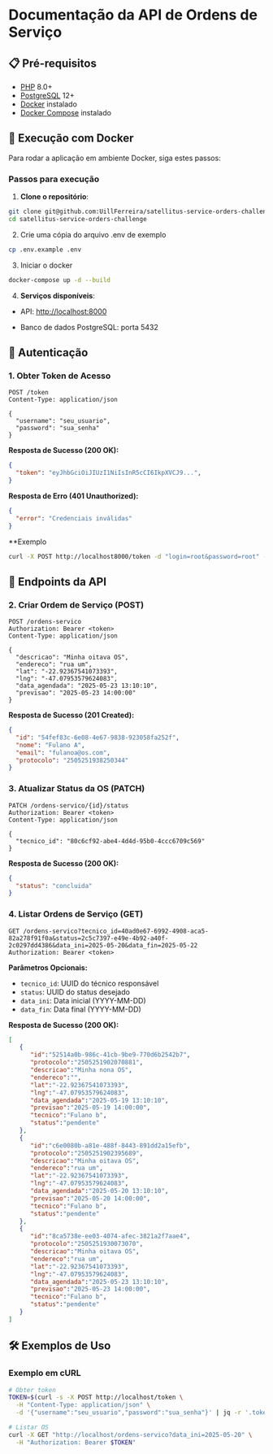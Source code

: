 
# Documentação da API de Ordens de Serviço

## 📋 Pré-requisitos
- [PHP](https://www.php.net/) 8.0+
- [PostgreSQL](https://www.postgresql.org/) 12+
- [Docker](https://docs.docker.com/get-docker/) instalado
-  [Docker Compose](https://docs.docker.com/compose/install/) instalado

## 🐳 Execução com Docker

Para rodar a aplicação em ambiente Docker, siga estes passos:

### Passos para execução

1. **Clone o repositório**:
```bash
git clone git@github.com:UillFerreira/satellitus-service-orders-challenge.git
cd satellitus-service-orders-challenge
```

2. Crie uma cópia do arquivo .env de exemplo
```bash
cp .env.example .env
```
3. Iniciar o docker
```bash
docker-compose up -d --build
```
4.  **Serviços disponíveis**:
    

-   API:  [http://localhost:8000](http://localhost:8000/)
    
-   Banco de dados PostgreSQL: porta 5432
    

## 🔐 Autenticação

### 1. Obter Token de Acesso
```http
POST /token
Content-Type: application/json

{
  "username": "seu_usuario",
  "password": "sua_senha"
}
```

**Resposta de Sucesso (200 OK):**
```json
{
  "token": "eyJhbGciOiJIUzI1NiIsInR5cCI6IkpXVCJ9...",
}
```

**Resposta de Erro (401 Unauthorized):**
```json
{
  "error": "Credenciais inválidas"
}
```
**Exemplo
```bash
curl -X POST http://localhost8000/token -d "login=root&password=root" -H "Content-Type: application/x-www-form-urlencoded"

```

## 📡 Endpoints da API

### 2. Criar Ordem de Serviço (POST)
```http
POST /ordens-servico
Authorization: Bearer <token>
Content-Type: application/json

{
  "descricao": "Minha oitava OS",
  "endereco": "rua um",
  "lat": "-22.92367541073393",
  "lng": "-47.07953579624083",
  "data_agendada": "2025-05-23 13:10:10",
  "previsao": "2025-05-23 14:00:00"
}
```

**Resposta de Sucesso (201 Created):**
```json
{
  "id": "54fef83c-6e08-4e67-9838-923058fa252f",
  "nome": "Fulano A",
  "email": "fulanoa@os.com",
  "protocolo": "2505251938250344"
}
```

### 3. Atualizar Status da OS (PATCH)
```http
PATCH /ordens-servico/{id}/status
Authorization: Bearer <token>
Content-Type: application/json

{
  "tecnico_id": "80c6cf92-abe4-4d4d-95b0-4ccc6709c569"
}
```

**Resposta de Sucesso (200 OK):**
```json
{
  "status": "concluida"
}
```

### 4. Listar Ordens de Serviço (GET)
```http
GET /ordens-servico?tecnico_id=40ad0e67-6992-4908-aca5-82a278f91f0a&status=2c5c7397-e49e-4b92-a40f-2c0297dd4386&data_ini=2025-05-20&data_fin=2025-05-22
Authorization: Bearer <token>
```

**Parâmetros Opcionais:**
- `tecnico_id`: UUID do técnico responsável
- `status`: UUID do status desejado
- `data_ini`: Data inicial (YYYY-MM-DD)
- `data_fin`: Data final (YYYY-MM-DD)

**Resposta de Sucesso (200 OK):**
```json
[
   {
      "id":"52514a0b-986c-41cb-9be9-770d6b2542b7",
      "protocolo":"2505251902070881",
      "descricao":"Minha nona OS",
      "endereco":"",
      "lat":"-22.92367541073393",
      "lng":"-47.07953579624083",
      "data_agendada":"2025-05-19 13:10:10",
      "previsao":"2025-05-19 14:00:00",
      "tecnico":"Fulano b",
      "status":"pendente"
   },
   {
      "id":"c6e0080b-a81e-488f-8443-891dd2a15efb",
      "protocolo":"2505251902395689",
      "descricao":"Minha oitava OS",
      "endereco":"rua um",
      "lat":"-22.92367541073393",
      "lng":"-47.07953579624083",
      "data_agendada":"2025-05-20 13:10:10",
      "previsao":"2025-05-20 14:00:00",
      "tecnico":"Fulano b",
      "status":"pendente"
   },
   {
      "id":"8ca5738e-ee03-4074-afec-3821a2f7aae4",
      "protocolo":"2505251930073070",
      "descricao":"Minha oitava OS",
      "endereco":"rua um",
      "lat":"-22.92367541073393",
      "lng":"-47.07953579624083",
      "data_agendada":"2025-05-23 13:10:10",
      "previsao":"2025-05-23 14:00:00",
      "tecnico":"Fulano b",
      "status":"pendente"
   }
]
```

## 🛠 Exemplos de Uso


### Exemplo em cURL
```bash
# Obter token
TOKEN=$(curl -s -X POST http://localhost/token \
  -H "Content-Type: application/json" \
  -d '{"username":"seu_usuario","password":"sua_senha"}' | jq -r '.token')

# Listar OS
curl -X GET "http://localhost/ordens-servico?data_ini=2025-05-20" \
  -H "Authorization: Bearer $TOKEN"
```
